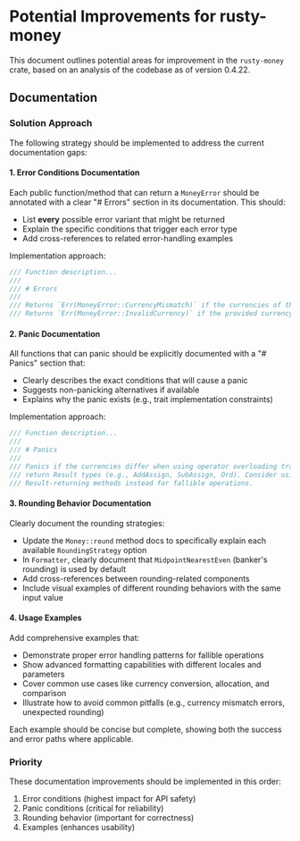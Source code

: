 # Potential Improvements for rusty-money

This document outlines potential areas for improvement in the `rusty-money` crate, based on an analysis of the codebase as of version 0.4.22.

## Documentation

### Solution Approach

The following strategy should be implemented to address the current documentation gaps:

#### 1. Error Conditions Documentation

Each public function/method that can return a `MoneyError` should be annotated with a clear "# Errors" section in its documentation. This should:

- List **every** possible error variant that might be returned
- Explain the specific conditions that trigger each error type
- Add cross-references to related error-handling examples

Implementation approach:
```rust
/// Function description...
///
/// # Errors
///
/// Returns `Err(MoneyError::CurrencyMismatch)` if the currencies of the two Money objects differ.
/// Returns `Err(MoneyError::InvalidCurrency)` if the provided currency code is not recognized.
```

#### 2. Panic Documentation

All functions that can panic should be explicitly documented with a "# Panics" section that:

- Clearly describes the exact conditions that will cause a panic
- Suggests non-panicking alternatives if available
- Explains why the panic exists (e.g., trait implementation constraints)

Implementation approach:
```rust
/// Function description...
///
/// # Panics
///
/// Panics if the currencies differ when using operator overloading traits that cannot
/// return Result types (e.g., AddAssign, SubAssign, Ord). Consider using the 
/// Result-returning methods instead for fallible operations.
```

#### 3. Rounding Behavior Documentation

Clearly document the rounding strategies:

- Update the `Money::round` method docs to specifically explain each available `RoundingStrategy` option
- In `Formatter`, clearly document that `MidpointNearestEven` (banker's rounding) is used by default
- Add cross-references between rounding-related components
- Include visual examples of different rounding behaviors with the same input value

#### 4. Usage Examples

Add comprehensive examples that:

- Demonstrate proper error handling patterns for fallible operations
- Show advanced formatting capabilities with different locales and parameters
- Cover common use cases like currency conversion, allocation, and comparison
- Illustrate how to avoid common pitfalls (e.g., currency mismatch errors, unexpected rounding)

Each example should be concise but complete, showing both the success and error paths where applicable.

### Priority 

These documentation improvements should be implemented in this order:
1. Error conditions (highest impact for API safety)
2. Panic conditions (critical for reliability)
3. Rounding behavior (important for correctness)
4. Examples (enhances usability)

